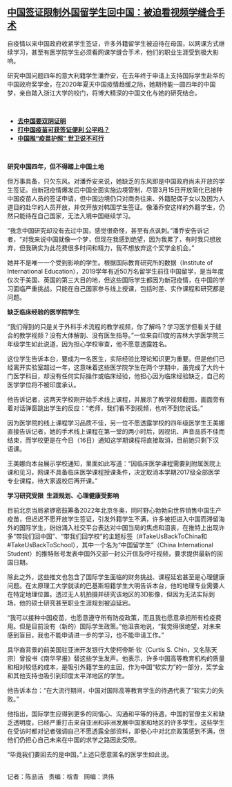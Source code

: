 <!--1615931989000-->
[中国签证限制外国留学生回中国：被迫看视频学缝合手术](https://www.rfa.org/mandarin/yataibaodao/junshiwaijiao/cm-03162021101911.html)
------

<p></p><p>自疫情以来中国政府收紧学生签证，许多外籍留学生被迫待在母国，以网课方式继续学习，甚至有医学院学生必须看网课学缝合手术，他们的<span>职业生涯</span>受到极大影响。</p><p>研究中国问题四年的<span>意大利</span>籍学生潘乔安，在去年终于申请上支持国际学生赴华的中国政府奖学金，在2020年夏天中国疫情趋缓之际，她期待能一圆四年的中国梦，<span>亲自踏入浙江大学的校门</span>，将博大精深的中国文化与她的研究结合。</p><p><br/></p><ul><li><a href="https://www.rfa.org/mandarin/yataibaodao/huanjing/bx-11022020111156.html"><strong>去中国要双阴证明</strong></a></li><li><strong><a href="https://www.rfa.org/mandarin/yataibaodao/junshiwaijiao/cm-03152021102911.html">打中国疫苗可获签证便利 公平吗？</a></strong></li><li><strong><a href="https://www.rfa.org/mandarin/yataibaodao/huanjing/hj-03112021105219.html">中国推“疫苗护照” 世卫说不可行</a></strong></li></ul><p><br/></p><p><strong>研究中国四年，但不得踏上中国土地</strong></p><p>但万事具备，只欠东风。对潘乔安来说，她缺乏的东风即是中国政府尚未开放的学生签证。自新冠疫情爆发后中国全面实施边境管制，尽管3月15日开放简化已接种中国疫苗人员的签证申请，但中国边境仍只对商务往来、外籍配偶子女以及<span>因为</span>人道目的赴华的人员开放，并仅开放<span>对</span>韩国学生签证。像潘乔安这样的外籍学生，仍然只能待在自己国家，无法入境中国继续学习。</p><p>“我念中国研究却没有去过中国，感觉很奇怪，甚至有点讽刺。”潘乔安告诉记者，“对我来说中国就像一个梦，但现在我感到绝望，因为我累了，有时我只想放弃，但我确实为此花费很多时间和精力，我不想放弃这个奖学金机会。”</p><p>她并不是唯一一个受到影响的学生。根据国际教育研究所的数据（Institute of International Education），2019学年有近50万名留学生前往中国留学，是当年度仅次于美国、英国的第三大目的地，但这些国际学生都因为新冠疫情，在中国的学习面临严重挑战，只能在自己国家参与线上授课，包括时差、实作课程和研究都是问题。</p><p><strong>缺乏临床经验的医学院学生</strong></p><p><span>“我们得到的只是关于外科手术流程的教学视频，你了解吗？学习医学但看关于缝合的教学视频？<span>没有大体解剖</span><span>、没有医生指导。”一位来自印度的吉林大学医学院三年级学生如此说道，因为</span>担心学校审查，他不愿意透露姓名。</span></p><p>这位学生告诉本台，要成为一名医生，实际经验比理论知识更为重要。但是他们已经离开实验室超过一年，这意味着这些医学院学生在两个学期中，虽完成了大约十门医学科目，却没有任何实际操作或临床经验，他担心因为临床经验缺乏，自己的医学<span>学位</span>将不被印度承认。</p><p>他告诉记者，这两天学校刚开始手术线上课程，并展示了教学视频截图，画面旁有着对话弹窗跳出学生的反应：“老师，我们看不到视频，也听不到您说话。”</p><p>因为医学院的线上课程学习品质不佳，另一位不愿透露学校的四年级医学生王美娜直接告诉记者，她的手术线上课程在第一堂的两小时后，因视讯、声音品质不佳而结束，而学校更是在今日（16日）通知这学期课程将直接取消，目前她只剩下汉语课。</p><p>王美娜向本台展示学校通知，里面如此写道：“因临床医学课程需要到附属医院上课和见习，网课不具备临床医学课程授课条件，决定取消本学期2017级全部医学专业课程，待大家返校后再开课。”</p><p><strong>学习研究受限  生涯规划、心理健康受影响</strong></p><p>目前北京当局紧锣密鼓筹备2022年北京冬奥，同时野心勃勃向世界销售中国生产疫苗，但迟迟不愿开放学生签证，引发外籍学生不满，许多被<span>拒进入中国而</span>滞留海外的国际学生，纷纷涌入社交平台表达对中国当局的焦虑和沮丧，在推特上出现许多“带我们回中国”、“带我们回学校”的主题标签（#TakeUsBackToChina和#TakeUsBackToSchool），其中一个名为“中国留学生”（China International Student）的推特账号发表中国外交部一封公开信及呼吁视频，要求提供最新的回国日期。</p><p><span>除此之外，这些推文也包含了国际学生<span>面临的财务挑战、课程延宕甚至是心理健康问题。在太原理工大学就读的巴基斯坦籍学生大明告诉本台，他的地理专业需要人在特定地理位置。透过无人机拍摄并研究该地区的</span></span><span><span>3D</span><span>影像，但因为无法实际到场，他的硕士研究甚至职业生涯规划被迫延宕。</span></span></p><p>“我可以接种中国疫苗，也愿意遵守所有防疫政策，而且我也愿意承担所有检疫费用。但是目前没有（新的）国际学生政策。”他沮丧地说，“我觉得很绝望，对未来感到盲目，我也不能申请进一步的学习，也不能申请工作。”</p><p>具华裔背景的前美国驻亚洲开发银行大使柯帝斯·钦（Curtis S. Chin，又名陈天宗）曾投书《南华早报》替这些学生发声。他表示，许多中国高等教育机构的质量和相对较低的成本，是吸引外籍学生的主因，作为中国“软实力”的一部分，奖学金和其他支持也吸引到印度太平洋地区的学生。</p><p>他告诉本台：“在大流行期间，中国对国际高等教育学生的待遇代表了“软实力的失败。”</p><p><span>他指出，国际学生应得到更多的同情心、沟通和平等的待遇，中国的官僚主义和缺乏透明度，已经严重打击来自亚洲和非洲发展中国家和地区的许多学生。这些学生在受访时都对记者强调自己不愿透露全部资料，即便心中对北京政策感到不满，但他们仍担心自己未来在中国的求学之路因此受限。</span></p><p>“毕竟我们要回去的是中国。”上述只愿意匿名的医学生如此说。</p><p><br/>记者：陈品洁   责编：梒青   网编：洪伟</p>
